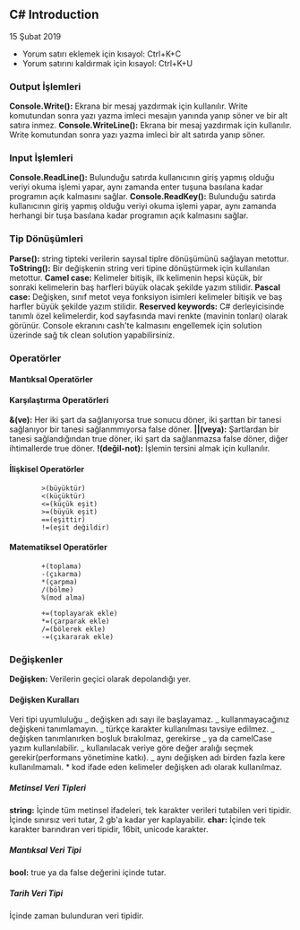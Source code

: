 ## C# Introduction

15 Şubat 2019

- Yorum satırı eklemek için kısayol: Ctrl+K+C
- Yorum satırını kaldırmak için kısayol: Ctrl+K+U

### Output İşlemleri

**Console.Write():** Ekrana bir mesaj yazdırmak için kullanılır. Write komutundan sonra yazı yazma imleci mesajın yanında yanıp söner ve bir alt satıra inmez.
**Console.WriteLine():** Ekrana bir mesaj yazdırmak için kullanılır. Write komutundan sonra yazı yazma imleci bir alt satırda yanıp söner.

### Input İşlemleri

**Console.ReadLine():** Bulunduğu satırda kullanıcının giriş yapmış olduğu veriyi okuma işlemi yapar, aynı zamanda enter tuşuna basılana kadar programın açık kalmasını sağlar.
**Console.ReadKey():** Bulunduğu satırda kullanıcının giriş yapmış olduğu veriyi okuma işlemi yapar, aynı zamanda herhangi bir tuşa basılana kadar programın açık kalmasını sağlar.

### Tip Dönüşümleri

**Parse():** string tipteki verilerin sayısal tiplre dönüşümünü sağlayan metottur.
**ToString():** Bir değişkenin string veri tipine dönüştürmek için kullanılan metottur.
**Camel case:** Kelimeler bitişik, ilk kelimenin hepsi küçük, bir sonraki kelimelerin baş harfleri büyük olacak şekilde yazım stilidir.
**Pascal case:** Değişken, sınıf metot veya fonksiyon isimleri kelimeler bitişik ve baş harfler büyük şekilde yazım stilidir.
**Reserved keywords:** C# derleyicisinde tanımlı özel kelimelerdir, kod sayfasında mavi renkte (mavinin tonları) olarak görünür.
Console ekranını cash'te kalmasını engellemek için solution üzerinde sağ tık clean solution yapabilirsiniz.

### Operatörler

#### Mantıksal Operatörler

#### Karşılaştırma Operatörleri

**&(ve):** Her iki şart da sağlanıyorsa true sonucu döner, iki şarttan bir tanesi sağlanıyor bir tanesi sağlanmmıyorsa false döner.
**||(veya):** Şartlardan bir tanesi sağlandığından true döner, iki şart da sağlanmazsa false döner, diğer ihtimallerde true döner.
**!(değil-not):** İşlemin tersini almak için kullanılır.

#### İlişkisel Operatörler

            >(büyüktür)
            <(küçüktür)
            <=(küçük eşit)
            >=(büyük eşit)
            ==(eşittir)
            !=(eşit değildir)

#### Matematiksel Operatörler

            +(toplama)
            -(çıkarma)
            *(çarpma)
            /(bölme)
            %(mod alma)

            +=(toplayarak ekle)
            *=(çarparak ekle)
            /=(bölerek ekle)
            -=(çıkararak ekle)

### Değişkenler

**Değişken:** Verilerin geçici olarak depolandığı yer.

#### Değişken Kuralları

Veri tipi uyumluluğu
_ değişken adı sayı ile başlayamaz.
_ kullanmayacağınız değişkeni tanımlamayın.
_ türkçe karakter kullanılması tavsiye edilmez.
_ değişken tanımlanırken boşluk bırakılmaz, gerekirse \_ ya da camelCase yazım kullanılabilir.
_ kullanılacak veriye göre değer aralığı seçmek gerekir(performans yönetimine katkı).
_ aynı değişken adı birden fazla kere kullanılmamalı. \* kod ifade eden kelimeler değişken adı olarak kullanılmaz.

##### Metinsel Veri Tipleri

**string:** İçinde tüm metinsel ifadeleri, tek karakter verileri tutabilen veri tipidir. İçinde sınırsız veri tutar, 2 gb'a kadar yer kaplayabilir.
**char:** İçinde tek karakter barındıran veri tipidir, 16bit, unicode karakter.

##### Mantıksal Veri Tipi

**bool:** true ya da false değerini içinde tutar.

##### Tarih Veri Tipi

İçinde zaman bulunduran veri tipidir.
